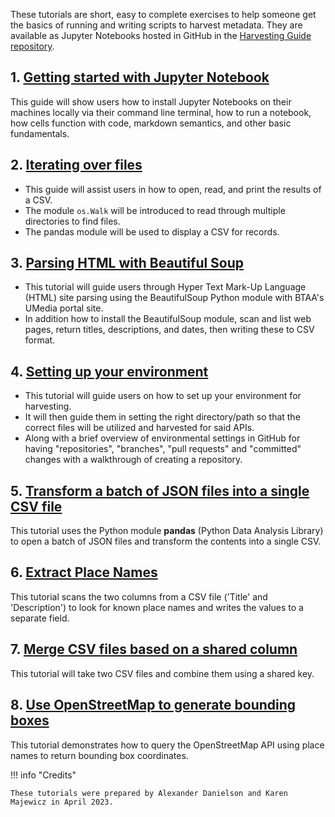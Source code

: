 These tutorials are short, easy to complete exercises to help someone get the basics of running and writing scripts to harvest metadata. They are available as Jupyter Notebooks hosted in GitHub in the [Harvesting Guide repository](https://github.com/geobtaa/harvesting-guide).

## 1. [Getting started with Jupyter Notebook](https://github.com/geobtaa/harvesting-guide/tree/main/tutorials/T-01_getting-started-jupyter)

This guide will show users how to install Jupyter Notebooks on their machines locally via their command line terminal, how to run a notebook, how cells function with code, markdown semantics, and other basic fundamentals.

## 2. [Iterating over files](https://github.com/geobtaa/harvesting-guide/tree/main/tutorials/T-02_iterating-files)

* This guide will assist users in how to open, read, and print the results of a CSV.
* The module `os.Walk` will be introduced to read through multiple directories to find files.
* The pandas module will be used to display a CSV for records.

## 3. [Parsing HTML with Beautiful Soup](https://github.com/geobtaa/harvesting-guide/tree/main/tutorials/T-03_parsing-html-beautiful-soup)

* This tutorial will guide users through Hyper Text Mark-Up Language (HTML) site parsing using the BeautifulSoup Python module with BTAA's UMedia portal site.
* In addition how to install the BeautifulSoup module, scan and list web pages, return titles, descriptions, and dates, then writing these to CSV format.

## 4. [Setting up your environment](https://github.com/geobtaa/harvesting-guide/tree/main/tutorials/T-04_setting-up-environment)

* This tutorial will guide users on how to set up your environment for harvesting.
* It will then guide them in setting the right directory/path so that the correct files will be utilized and harvested for said APIs.
* Along with a brief overview of environmental settings in GitHub for having "repositories", "branches", "pull requests" and "committed" changes with a walkthrough of creating a repository.

## 5. [Transform a batch of JSON files into a single CSV file](https://github.com/geobtaa/harvesting-guide/tree/main/tutorials/T-05_json-to-csv)

This tutorial uses the Python module **pandas** (Python Data Analysis Library) to open a batch of JSON files and transform the contents into a single CSV.

## 6. [Extract Place Names](https://github.com/geobtaa/harvesting-guide/tree/main/tutorials/T-06-extract-place-names)

This tutorial scans the two columns from a CSV file ('Title' and 'Description') to look for known place names and writes the values to a separate field.

## 7. [Merge CSV files based on a shared column](https://github.com/geobtaa/harvesting-guide/tree/main/tutorials/T-07_merge-csvs)

This tutorial will take two CSV files and combine them using a shared key.

## 8. [Use OpenStreetMap to generate bounding boxes](https://github.com/geobtaa/harvesting-guide/tree/main/tutorials/T-08_bboxes-from-osm)

This tutorial demonstrates how to query the OpenStreetMap API using place names to return bounding box coordinates.

!!! info "Credits"

	These tutorials were prepared by Alexander Danielson and Karen Majewicz in April 2023.
